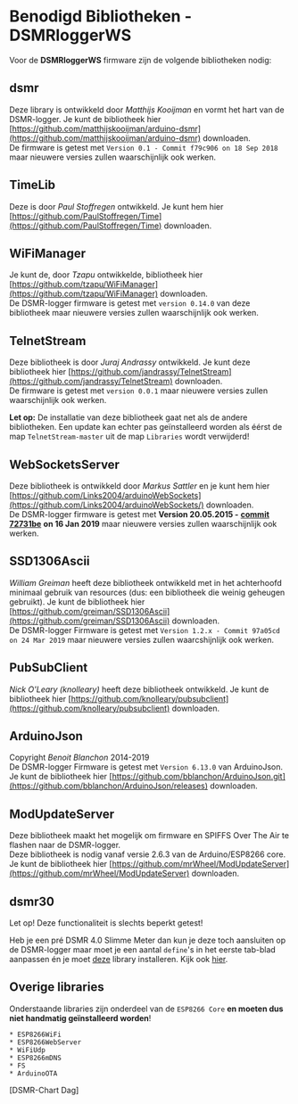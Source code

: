 # Benodigd Bibliotheken - DSMRloggerWS

Voor de **DSMRloggerWS** firmware zijn de volgende bibliotheken nodig:

## dsmr <a id="dsmr"></a>

Deze library is ontwikkeld door _Matthijs Kooijman_ en vormt het hart van de DSMR-logger. Je kunt de bibliotheek hier [https://github.com/matthijskooijman/arduino-dsmr](https://github.com/matthijskooijman/arduino-dsmr) downloaden.  
 De firmware is getest met `Version 0.1 - Commit f79c906 on 18 Sep 2018` maar nieuwere versies zullen waarschijnlijk ook werken.

## TimeLib <a id="timelib"></a>

Deze is door _Paul Stoffregen_ ontwikkeld. Je kunt hem hier [https://github.com/PaulStoffregen/Time](https://github.com/PaulStoffregen/Time) downloaden.

## WiFiManager <a id="wifimanager"></a>

Je kunt de, door _Tzapu_ ontwikkelde, bibliotheek hier [https://github.com/tzapu/WiFiManager](https://github.com/tzapu/WiFiManager) downloaden.  
 De DSMR-logger firmware is getest met `version 0.14.0` van deze bibliotheek maar nieuwere versies zullen waarschijnlijk ook werken.

## TelnetStream <a id="telnetstream"></a>

Deze bibliotheek is door _Juraj Andrassy_ ontwikkeld. Je kunt deze bibliotheek hier [https://github.com/jandrassy/TelnetStream](https://github.com/jandrassy/TelnetStream) downloaden.  
 De firmware is getest met `version 0.0.1` maar nieuwere versies zullen waarschijnlijk ook werken.

**Let op:** De installatie van deze bibliotheek gaat net als de andere bibliotheken. Een update kan echter pas geïnstalleerd worden als éérst de map `TelnetStream-master` uit de map `Libraries` wordt verwijderd!

## WebSocketsServer <a id="websocketsserver"></a>

Deze bibliotheek is ontwikkeld door _Markus Sattler_ en je kunt hem hier [https://github.com/Links2004/arduinoWebSockets](https://github.com/Links2004/arduinoWebSockets/) downloaden.  
 De DSMR-logger firmware is getest met **Version 20.05.2015 -** [**commit 72731be**](https://github.com/Links2004/arduinoWebSockets/tree/72731beb10c18c6247c6b511f2f46a452ef293c3) **on 16 Jan 2019** maar nieuwere versies zullen waarschijnlijk ook werken.

## SSD1306Ascii <a id="ssd1306ascii"></a>

_William Greiman_ heeft deze bibliotheek ontwikkeld met in het achterhoofd minimaal gebruik van resources \(dus: een bibliotheek die weinig geheugen gebruikt\). Je kunt de bibliotheek hier [https://github.com/greiman/SSD1306Ascii](https://github.com/greiman/SSD1306Ascii) downloaden.  
 De DSMR-logger Firmware is getest met `Version 1.2.x - Commit 97a05cd on 24 Mar 2019` maar nieuwere versies zullen waarcshijnlijk ook werken.

## PubSubClient <a id="pubsubclient"></a>

_Nick O'Leary \(knolleary\)_ heeft deze bibliotheek ontwikkeld. Je kunt de bibliotheek hier [https://github.com/knolleary/pubsubclient](https://github.com/knolleary/pubsubclient) downloaden.

## ArduinoJson <a id="arduinojson"></a>

Copyright _Benoit Blanchon_ 2014-2019  
De DSMR-logger Firmware is getest met `Version 6.13.0` van ArduinoJson.  
Je kunt de bibliotheek hier [https://github.com/bblanchon/ArduinoJson.git](https://github.com/bblanchon/ArduinoJson/releases) downloaden.

## ModUpdateServer <a id="modupdateserver"></a>

Deze bibliotheek maakt het mogelijk om firmware en SPIFFS Over The Air te flashen naar de DSMR-logger.  
Deze bibliotheek is nodig vanaf versie 2.6.3 van de Arduino/ESP8266 core. Je kunt de bibliotheek hier [https://github.com/mrWheel/ModUpdateServer](https://github.com/mrWheel/ModUpdateServer) downloaden.

## dsmr30 <a id="dsmr30"></a>

Let op! Deze functionaliteit is slechts beperkt getest!

 Heb je een pré DSMR 4.0 Slimme Meter dan kun je deze toch aansluiten op de DSMR-logger maar moet je een aantal `define`'s in het eerste tab-blad aanpassen én je moet [deze](https://github.com/mrWheel/arduino-dsmr30) library installeren. Kijk ook [hier](../Use_Pre40_Protocol/).

## Overige libraries <a id="overige-libraries"></a>

Onderstaande libraries zijn onderdeel van de `ESP8266 Core` **en moeten dus niet handmatig geïnstalleerd worden**!

```text
* ESP8266WiFi    
* ESP8266WebServer
* WiFiUdp        
* ESP8266mDNS   
* FS           
* ArduinoOTA
```

\[DSMR-Chart Dag\]

